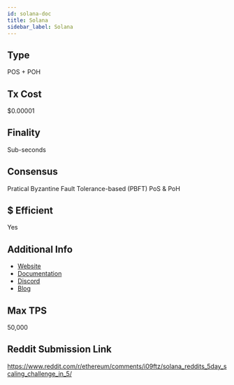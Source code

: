 ```yaml
---
id: solana-doc
title: Solana
sidebar_label: Solana
---
```


## Type
POS + POH

## Tx Cost
$0.00001
## Finality
Sub-seconds
## Consensus
Pratical Byzantine Fault Tolerance-based (PBFT) PoS & PoH
## $ Efficient
Yes
## Additional Info
- [Website](https://www.solana.com)
- [Documentation](https://docs.solana.com)
- [Discord](https://discord.gg/m6K4Afvd)
- [Blog](https://medium.com/solana-labs)
## Max TPS
50,000
## Reddit Submission Link

https://www.reddit.com/r/ethereum/comments/i09ftz/solana_reddits_5day_scaling_challenge_in_5/
